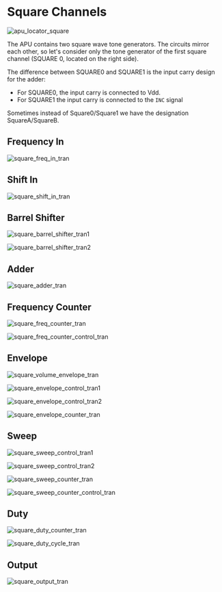 # Square Channels

![apu_locator_square](/BreakingNESWiki/imgstore/apu/apu_locator_square.jpg)

The APU contains two square wave tone generators. The circuits mirror each other, so let's consider only the tone generator of the first square channel (SQUARE 0, located on the right side).

The difference between SQUARE0 and SQUARE1 is the input carry design for the adder:
- For SQUARE0, the input carry is connected to Vdd.
- For SQUARE1 the input carry is connected to the `INC` signal

Sometimes instead of Square0/Square1 we have the designation SquareA/SquareB.

## Frequency In

![square_freq_in_tran](/BreakingNESWiki/imgstore/apu/square_freq_in_tran.jpg)

## Shift In

![square_shift_in_tran](/BreakingNESWiki/imgstore/apu/square_shift_in_tran.jpg)

## Barrel Shifter

![square_barrel_shifter_tran1](/BreakingNESWiki/imgstore/apu/square_barrel_shifter_tran1.jpg)

![square_barrel_shifter_tran2](/BreakingNESWiki/imgstore/apu/square_barrel_shifter_tran2.jpg)

## Adder

![square_adder_tran](/BreakingNESWiki/imgstore/apu/square_adder_tran.jpg)

## Frequency Counter

![square_freq_counter_tran](/BreakingNESWiki/imgstore/apu/square_freq_counter_tran.jpg)

![square_freq_counter_control_tran](/BreakingNESWiki/imgstore/apu/square_freq_counter_control_tran.jpg)

## Envelope

![square_volume_envelope_tran](/BreakingNESWiki/imgstore/apu/square_volume_envelope_tran.jpg)

![square_envelope_control_tran1](/BreakingNESWiki/imgstore/apu/square_envelope_control_tran1.jpg)

![square_envelope_control_tran2](/BreakingNESWiki/imgstore/apu/square_envelope_control_tran2.jpg)

![square_envelope_counter_tran](/BreakingNESWiki/imgstore/apu/square_envelope_counter_tran.jpg)

## Sweep

![square_sweep_control_tran1](/BreakingNESWiki/imgstore/apu/square_sweep_control_tran1.jpg)

![square_sweep_control_tran2](/BreakingNESWiki/imgstore/apu/square_sweep_control_tran2.jpg)

![square_sweep_counter_tran](/BreakingNESWiki/imgstore/apu/square_sweep_counter_tran.jpg)

![square_sweep_counter_control_tran](/BreakingNESWiki/imgstore/apu/square_sweep_counter_control_tran.jpg)

## Duty

![square_duty_counter_tran](/BreakingNESWiki/imgstore/apu/square_duty_counter_tran.jpg)

![square_duty_cycle_tran](/BreakingNESWiki/imgstore/apu/square_duty_cycle_tran.jpg)

## Output

![square_output_tran](/BreakingNESWiki/imgstore/apu/square_output_tran.jpg)
